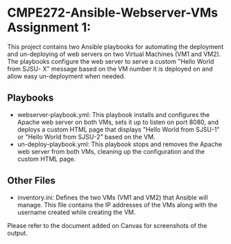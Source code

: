 # CMPE272-Ansible-Webserver-VMs Assignment 1:

This project contains two Ansible playbooks for automating the deployment and un-deploying of web servers on two Virtual Machines (VM1 and VM2). The playbooks configure the web server to serve a custom "Hello World from SJSU- X" message based on the VM number it is deployed on and allow easy un-deployment when needed. 

## Playbooks
- webserver-playbook.yml: This playbook installs and configures the Apache web server on both VMs, sets it up to listen on port 8080, and deploys a custom HTML page that displays "Hello World from SJSU-1" or "Hello World from SJSU-2" based on the VM.
- un-deploy-playbook.yml: This playbook stops and removes the Apache web server from both VMs, cleaning up the configuration and the custom HTML page.

## Other Files
- inventory.ini: Defines the two VMs (VM1 and VM2) that Ansible will manage. This file contains the IP addresses of the VMs along with the username created while creating the VM.

Please refer to the document added on Canvas for screenshots of the output. 
